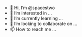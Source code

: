 - 👋 Hi, I’m @spacestwo
- 👀 I’m interested in ...
- 🌱 I’m currently learning ...
- 💞️ I’m looking to collaborate on ...
- 📫 How to reach me ...

<!---
spacestwo/spacestwo is a ✨ special ✨ repository because its `README.md` (this file) appears on your GitHub profile.
You can click the Preview link to take a look at your changes.
--->
